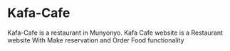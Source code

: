 # Kafa-Cafe
Kafa-Cafe is a restaurant in Munyonyo.
Kafa Cafe website is a Restaurant website
With Make reservation and 
Order Food functionality
